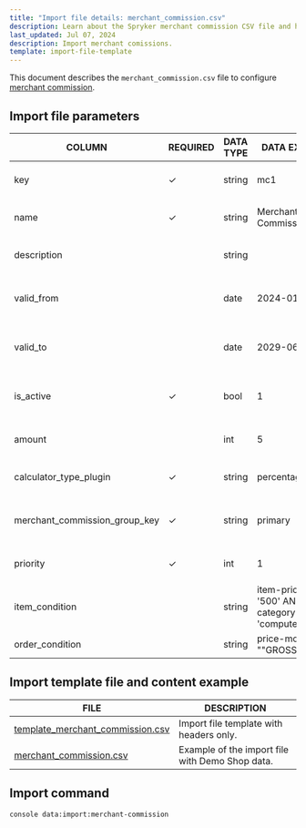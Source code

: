 ```yaml
---
title: "Import file details: merchant_commission.csv"
description: Learn about the Spryker merchant commission CSV file and how to configure commisions within your Spryker B2B Marketplace project.
last_updated: Jul 07, 2024
description: Import merchant comissions.
template: import-file-template
---
```


This document describes the `merchant_commission.csv` file to configure [merchant commission](/docs/pbc/all/merchant-management/latest/marketplace/marketplace-merchant-commission-feature-overview.html).


## Import file parameters

| COLUMN                        | REQUIRED | DATA TYPE | DATA EXAMPLE                                      | DATA EXPLANATION                                |
|-------------------------------|----------|-----------|---------------------------------------------------|-------------------------------------------------|
| key                           | ✓        | string    | mc1                                               | Unique key of the merchant commission.          |
| name                          | ✓        | string    | Merchant Commission 1                             | Name of the merchant commission.                |
| description                   |          | string    |                                                   | Description of the merchant commission.         |
| valid_from                    |          | date      | 2024-01-01                                        | Start date of the merchant commission validity. |
| valid_to                      |          | date      | 2029-06-01                                        | End date of the merchant commission validity.   |
| is_active                     | ✓        | bool      | 1                                                 | Defines if the merchant commission is active.   |
| amount                        |          | int       | 5                                                 | Amount of the merchant commission.              |
| calculator_type_plugin        | ✓        | string    | percentage                                        | Type of the calculator plugin used.             |
| merchant_commission_group_key | ✓        | string    | primary                                           | Key of the merchant commission group.           |
| priority                      | ✓        | int       | 1                                                 | Priority of the merchant commission.            |
| item_condition                |          | string    | item-price >= '500' AND category IS IN 'computer' | Condition for the item.                         |
| order_condition               |          | string    | price-mode = ""GROSS_MODE""                     | Condition for the order.                        |


## Import template file and content example

| FILE       | DESCRIPTION     |
| ---------------------------------- | --------------------------- |
| [template_merchant_commission.csv](https://spryker.s3.eu-central-1.amazonaws.com/docs/pbc/all/merchant-management/marketplace/import-and-export-data/merchant-commission/import-file-details-merchant-comission.csv.md/template_merchant_commission.csv) | Import file template with headers only.         |
| [merchant_commission.csv](https://spryker.s3.eu-central-1.amazonaws.com/docs/pbc/all/merchant-management/marketplace/import-and-export-data/merchant-commission/import-file-details-merchant-comission.csv.md/merchant_commission.csv) | Example of the import file with Demo Shop data. |


## Import command

```bash
console data:import:merchant-commission
```

